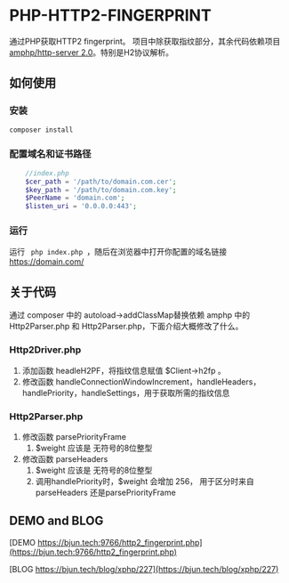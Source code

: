 # PHP-HTTP2-FINGERPRINT
通过PHP获取HTTP2 fingerprint。
项目中除获取指纹部分，其余代码依赖项目[amphp/http-server 2.0](https://github.com/amphp/http-server)。特别是H2协议解析。

## 如何使用
### 安装
```bash
composer install
```

### 配置域名和证书路径
```php
    //index.php
    $cer_path = '/path/to/domain.com.cer';
    $key_path = '/path/to/domain.com.key';
    $PeerName = 'domain.com';
    $listen_uri = '0.0.0.0:443';

```
### 运行
运行 ```  php index.php  ```，随后在浏览器中打开你配置的域名链接 https://domain.com/


## 关于代码
通过 composer 中的 autoload->addClassMap替换依赖 amphp 中的 Http2Parser.php 和  Http2Parser.php，下面介绍大概修改了什么。 


### Http2Driver.php
1. 添加函数 headleH2PF，将指纹信息赋值 $Client->h2fp  。
2. 修改函数 handleConnectionWindowIncrement，handleHeaders，handlePriority，handleSettings，用于获取所需的指纹信息


### Http2Parser.php

1. 修改函数 parsePriorityFrame
   1. $weight 应该是 无符号的8位整型
2. 修改函数 parseHeaders
   1. $weight 应该是 无符号的8位整型
   2. 调用handlePriority时，$weight 会增加 256， 用于区分时来自parseHeaders 还是parsePriorityFrame 




## DEMO and BLOG
[DEMO https://bjun.tech:9766/http2_fingerprint.php](https://bjun.tech:9766/http2_fingerprint.php)

[BLOG https://bjun.tech/blog/xphp/227](https://bjun.tech/blog/xphp/227)















